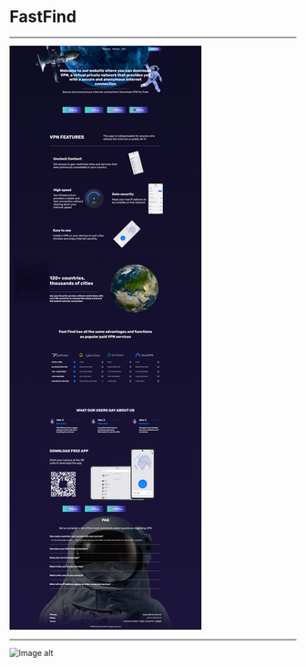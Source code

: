 # FastFind

____
![Image alt](https://github.com/AntonAAFirst/vpn-layout/blob/main/readme-img/desktop.png)
____
![Image alt](https://github.com/AntonAAFirst/vpn-layout/blob/main/readme-img/mobile.png)
